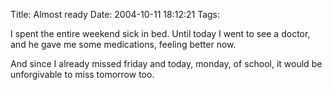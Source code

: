 Title: Almost ready
Date: 2004-10-11 18:12:21
Tags: 

<p>I spent the entire weekend sick in bed. Until today I went to see a doctor, and he gave me some medications, feeling better now.</p>

<p>And since I already missed friday and today, monday, of school, it would be unforgivable to miss tomorrow too.</p>
